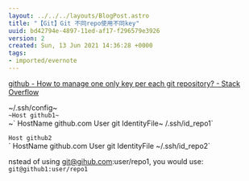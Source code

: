 ```yaml
---
layout: ../../../layouts/BlogPost.astro
title: "【Git】Git 不同repo使用不同key"
uuid: bd42794e-4897-11ed-af17-f296579e3926
version: 2
created: Sun, 13 Jun 2021 14:36:28 +0000
tags:
- imported/evernote
---
```


[github - How to manage one only key per each git repository? - Stack Overflow](https://stackoverflow.com/questions/22768517/how-to-manage-one-only-key-per-each-git-repository)

~/.ssh/config~\
`~Host github1~`\
~\`  HostName github.com  User git  IdentityFile~ /.ssh/id_repo1\`

`Host github2`\
\`  HostName github.com  User git  IdentityFile \~/.ssh/id_repo2\`

nstead of using [git@gihub.com](mailto:git@gihub.com):user/repo1, you would use:\
`git@github1:user/repo1`